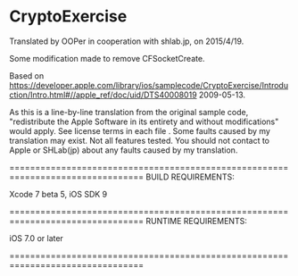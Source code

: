 # CryptoExercise

Translated by OOPer in cooperation with shlab.jp, on 2015/4/19.

Some modification made to remove CFSocketCreate.

Based on
<https://developer.apple.com/library/ios/samplecode/CryptoExercise/Introduction/Intro.html#//apple_ref/doc/uid/DTS40008019>
2009-05-13.

As this is a line-by-line translation from the original sample code, "redistribute the Apple Software in its entirety and without modifications" would apply. See license terms in each file .
Some faults caused by my translation may exist. Not all features tested.
You should not contact to Apple or SHLab(jp) about any faults caused by my translation.

================================================================================
BUILD REQUIREMENTS:

Xcode 7 beta 5, iOS SDK 9

================================================================================
RUNTIME REQUIREMENTS:

iOS 7.0 or later

================================================================================
